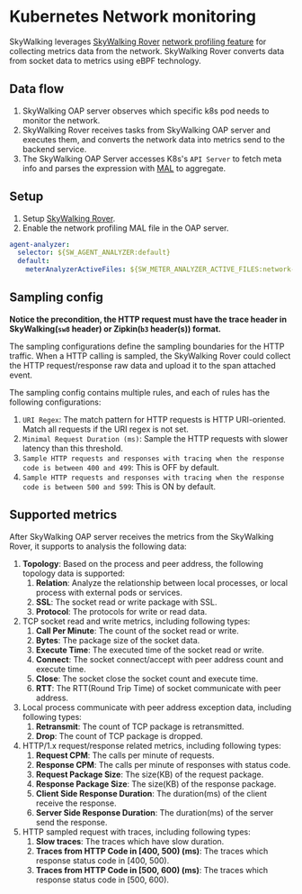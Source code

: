 # Kubernetes Network monitoring
SkyWalking leverages [SkyWalking Rover](https://github.com/apache/skywalking-rover) [network profiling feature](https://skywalking.apache.org/docs/skywalking-rover/next/en/setup/configuration/profiling/#network) for collecting metrics data from the network. SkyWalking Rover converts data from socket data to metrics using eBPF technology.

## Data flow
1. SkyWalking OAP server observes which specific k8s pod needs to monitor the network.
2. SkyWalking Rover receives tasks from SkyWalking OAP server and executes them, and converts the network data into metrics send to the backend service.
3. The SkyWalking OAP Server accesses K8s's `API Server` to fetch meta info and parses the expression with [MAL](../../concepts-and-designs/mal.md) to aggregate.

## Setup
1. Setup [SkyWalking Rover](https://skywalking.apache.org/docs/skywalking-rover/next/en/setup/overview/).
2. Enable the network profiling MAL file in the OAP server.
```yaml
agent-analyzer:
  selector: ${SW_AGENT_ANALYZER:default}
  default:
    meterAnalyzerActiveFiles: ${SW_METER_ANALYZER_ACTIVE_FILES:network-profiling}
```

## Sampling config

**Notice the precondition, the HTTP request must have the trace header in SkyWalking(`sw8` header) or Zipkin(`b3` header(s)) format.**

The sampling configurations define the sampling boundaries for the HTTP traffic. When a HTTP calling is sampled,
the SkyWalking Rover could collect the HTTP request/response raw data and upload it to the span attached event. 

The sampling config contains multiple rules, and each of rules has the following configurations:
1. `URI Regex`: The match pattern for HTTP requests is HTTP URI-oriented. Match all requests if the URI regex is not set.
2. `Minimal Request Duration (ms)`: Sample the HTTP requests with slower latency than this threshold.
3. `Sample HTTP requests and responses with tracing when the response code is between 400 and 499`: This is OFF by default.
4. `Sample HTTP requests and responses with tracing when the response code is between 500 and 599`: This is ON by default.

## Supported metrics

After SkyWalking OAP server receives the metrics from the SkyWalking Rover, it supports to analysis the following data:
1. **Topology**: Based on the process and peer address, the following topology data is supported:
   1. **Relation**: Analyze the relationship between local processes, or local process with external pods or services.
   2. **SSL**: The socket read or write package with SSL.
   3. **Protocol**: The protocols for write or read data.
2. TCP socket read and write metrics, including following types:
   1. **Call Per Minute**: The count of the socket read or write.
   2. **Bytes**: The package size of the socket data.
   3. **Execute Time**: The executed time of the socket read or write.
   4. **Connect**: The socket connect/accept with peer address count and execute time.
   5. **Close**: The socket close the socket count and execute time.
   6. **RTT**: The RTT(Round Trip Time) of socket communicate with peer address.
3. Local process communicate with peer address exception data, including following types:
   1. **Retransmit**: The count of TCP package is retransmitted.
   2. **Drop**: The count of TCP package is dropped.
4. HTTP/1.x request/response related metrics, including following types:
   1. **Request CPM**: The calls per minute of requests.
   2. **Response CPM**: The calls per minute of responses with status code.
   3. **Request Package Size**: The size(KB) of the request package.
   4. **Response Package Size**: The size(KB) of the response package.
   5. **Client Side Response Duration**: The duration(ms) of the client receive the response.
   6. **Server Side Response Duration**: The duration(ms) of the server send the response.
5. HTTP sampled request with traces, including following types:
   1. **Slow traces**: The traces which have slow duration.
   2. **Traces from HTTP Code in [400, 500) (ms)**: The traces which response status code in [400, 500).
   3. **Traces from HTTP Code in [500, 600) (ms)**: The traces which response status code in [500, 600).

